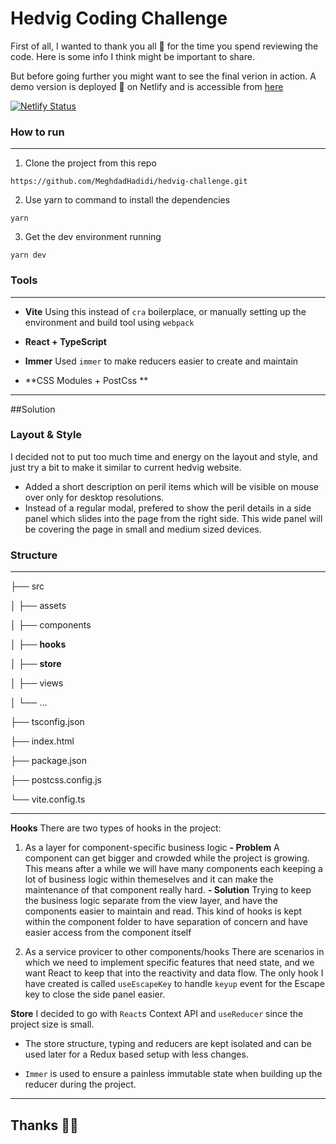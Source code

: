 # Hedvig Coding Challenge
First of all, I wanted to thank you all 🙏 for the time you spend reviewing the code. Here is some info I think might be important to share.

But before going further you might want to see the final verion in action.  A demo version is deployed 🎉 on Netlify and is accessible from [here](https://lucid-jepsen-c67f9c.netlify.app/ "here")

[![Netlify Status](https://api.netlify.com/api/v1/badges/958c5fad-c2a6-4aca-a80f-f5cf8d212540/deploy-status)](https://app.netlify.com/sites/lucid-jepsen-c67f9c/deploys)

### How to run
---
1. Clone the project from this repo

 `https://github.com/MeghdadHadidi/hedvig-challenge.git`

2. Use yarn to command to install the dependencies

 `yarn`

3. Get the dev environment running

 `yarn dev`

### Tools
---
- **Vite**
    Using this instead of `cra` boilerplace, or manually setting up the environment and build tool using `webpack`

- **React + TypeScript**
- **Immer**
 Used `immer` to make reducers easier to create and maintain 
 
- **CSS Modules + PostCss **

---
##Solution

### Layout & Style
I decided not to put too much time and energy on the layout and style, and just try a bit to make it similar to current hedvig website. 
- Added a short description on peril items which will be visible on mouse over only for desktop resolutions. 
- Instead of a regular modal, prefered to show the peril details in a side panel which slides into the page from the right side.  This wide panel will be covering the page in small and medium sized devices.

### Structure
---
├── src

│   ├── assets

│   ├── components

│   ├── **hooks**

│   ├── **store**

│   ├── views

│   └── ...

├── tsconfig.json

├── index.html

├── package.json

├── postcss.config.js

└── vite.config.ts

---
**Hooks**
There are two types of hooks in the project:
1. As a layer for component-specific business logic 
**- Problem**
  A component can get bigger and crowded while the project is growing. This means after a while we will have many components each keeping a lot of business logic within themeselves and it can make the maintenance of that component really hard. 
**- Solution**
 Trying to keep the business logic separate from the view layer, and have the components easier to maintain and read. This kind of hooks is kept within the component folder to have separation of concern and have easier access from the component itself

2. As a service provicer to other components/hooks
 There are scenarios in which we need to implement specific features that need state, and we want React to keep that into the reactivity and data flow. 
 The only hook I have created is called `useEscapeKey` to handle `keyup` event for the Escape key to close the side panel easier.  
 
**Store**
I decided to go with `React`s Context API and `useReducer`  since the project size is small. 
- The store structure, typing and reducers are kept isolated and can be used later for a Redux based setup with less changes. 

- `Immer` is used to ensure a painless immutable state when building up the reducer during the project. 

---

## Thanks 🙏💐